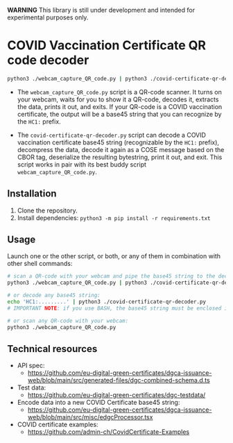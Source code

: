 **WARNING** This library is still under development and intended for experimental purposes only.

# COVID Vaccination Certificate QR code decoder

```sh
python3 ./webcam_capture_QR_code.py | python3 ./covid-certificate-qr-decoder.py
```

* The `webcam_capture_QR_code.py` script is a QR-code scanner. It turns on your webcam, waits for you to show it a QR-code, decodes it, extracts the data, prints it out, and exits. If your QR-code is a COVID vaccination certificate, the output will be a base45 string that you can recognize by the `HC1:` prefix.

* The `covid-certificate-qr-decoder.py` script can decode a COVID vaccination certificate base45 string (recognizable by the `HC1:` prefix), decompress the data, decode it again as a COSE message based on the CBOR tag, deserialize the resulting bytestring, print it out, and exit. This script works in pair with its best buddy script `webcam_capture_QR_code.py`.

## Installation

1. Clone the repository.
2. Install dependencies: `python3 -m pip install -r requirements.txt`

## Usage

Launch one or the other script, or both, or any of them in combination with other shell commands:

```sh
# scan a QR-code with your webcam and pipe the base45 string to the decoder:
python3 ./webcam_capture_QR_code.py | python3 ./covid-certificate-qr-decoder.py

# or decode any base45 string:
echo 'HC1:.........' | python3 ./covid-certificate-qr-decoder.py
# IMPORTANT NOTE: if you use BASH, the base45 string must be enclosed in single —not double— quotes, as we don't want BASH to interpret $ as a special character.

# or scan any QR-code with your webcam:
python3 ./webcam_capture_QR_code.py
```

## Technical resources

- API spec:
    - https://github.com/eu-digital-green-certificates/dgca-issuance-web/blob/main/src/generated-files/dgc-combined-schema.d.ts
- Test data:
    - https://github.com/eu-digital-green-certificates/dgc-testdata/
- Encode data into a new COVID Certificate base45 string:
    - https://github.com/eu-digital-green-certificates/dgca-issuance-web/blob/main/src/misc/edgcProcessor.tsx
- COVID certificate examples:
    - https://github.com/admin-ch/CovidCertificate-Examples

